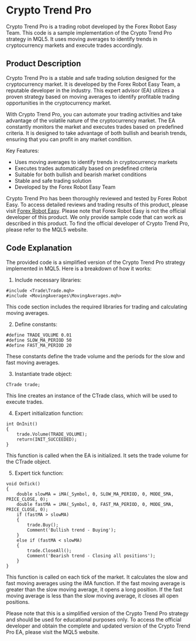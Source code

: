 # Crypto Trend Pro

Crypto Trend Pro is a trading robot developed by the Forex Robot Easy Team. This code is a sample implementation of the Crypto Trend Pro strategy in MQL5. It uses moving averages to identify trends in cryptocurrency markets and execute trades accordingly.

## Product Description

Crypto Trend Pro is a stable and safe trading solution designed for the cryptocurrency market. It is developed by the Forex Robot Easy Team, a reputable developer in the industry. This expert advisor (EA) utilizes a proven strategy based on moving averages to identify profitable trading opportunities in the cryptocurrency market.

With Crypto Trend Pro, you can automate your trading activities and take advantage of the volatile nature of the cryptocurrency market. The EA constantly monitors the market and executes trades based on predefined criteria. It is designed to take advantage of both bullish and bearish trends, ensuring that you can profit in any market condition.

Key Features:
- Uses moving averages to identify trends in cryptocurrency markets
- Executes trades automatically based on predefined criteria
- Suitable for both bullish and bearish market conditions
- Stable and safe trading solution
- Developed by the Forex Robot Easy Team

Crypto Trend Pro has been thoroughly reviewed and tested by Forex Robot Easy. To access detailed reviews and trading results of this product, please visit [Forex Robot Easy](https://forexroboteasy.com/forex-robot-review/crypto-trend-pro-review-stable-safe-crypto-trading-solution/). Please note that Forex Robot Easy is not the official developer of this product. We only provide sample code that can work as described in this product. To find the official developer of Crypto Trend Pro, please refer to the MQL5 website.

## Code Explanation

The provided code is a simplified version of the Crypto Trend Pro strategy implemented in MQL5. Here is a breakdown of how it works:

1. Include necessary libraries:
```
#include <Trade\Trade.mqh>
#include <MovingAverages\MovingAverages.mqh>
```
This code section includes the required libraries for trading and calculating moving averages.

2. Define constants:
```
#define TRADE_VOLUME 0.01
#define SLOW_MA_PERIOD 50
#define FAST_MA_PERIOD 20
```
These constants define the trade volume and the periods for the slow and fast moving averages.

3. Instantiate trade object:
```
CTrade trade;
```
This line creates an instance of the CTrade class, which will be used to execute trades.

4. Expert initialization function:
```
int OnInit()
{
    trade.Volume(TRADE_VOLUME);
    return(INIT_SUCCEEDED);
}
```
This function is called when the EA is initialized. It sets the trade volume for the CTrade object.

5. Expert tick function:
```
void OnTick()
{
    double slowMA = iMA(_Symbol, 0, SLOW_MA_PERIOD, 0, MODE_SMA, PRICE_CLOSE, 0);
    double fastMA = iMA(_Symbol, 0, FAST_MA_PERIOD, 0, MODE_SMA, PRICE_CLOSE, 0);
    if (fastMA > slowMA)
    {
        trade.Buy();
        Comment('Bullish trend - Buying');
    }
    else if (fastMA < slowMA)
    {
        trade.CloseAll();
        Comment('Bearish trend - Closing all positions');
    }
}
```
This function is called on each tick of the market. It calculates the slow and fast moving averages using the iMA function. If the fast moving average is greater than the slow moving average, it opens a long position. If the fast moving average is less than the slow moving average, it closes all open positions.

Please note that this is a simplified version of the Crypto Trend Pro strategy and should be used for educational purposes only. To access the official developer and obtain the complete and updated version of the Crypto Trend Pro EA, please visit the MQL5 website.
